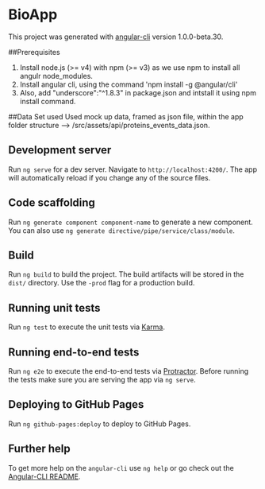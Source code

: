 # BioApp

This project was generated with [angular-cli](https://github.com/angular/angular-cli) version 1.0.0-beta.30.

##Prerequisites
1. Install node.js (>= v4) with npm (>= v3) as we use npm to install all angulr node_modules.
2. Install angular cli, using the command 'npm install -g @angular/cli'
3. Also, add "underscore":"^1.8.3" in package.json and intstall it using npm install command.

##Data Set used
Used mock up data, framed as json file, within the app folder structure --> /src/assets/api/proteins_events_data.json.

## Development server
Run `ng serve` for a dev server. Navigate to `http://localhost:4200/`. The app will automatically reload if you change any of the source files.

## Code scaffolding

Run `ng generate component component-name` to generate a new component. You can also use `ng generate directive/pipe/service/class/module`.

## Build

Run `ng build` to build the project. The build artifacts will be stored in the `dist/` directory. Use the `-prod` flag for a production build.

## Running unit tests

Run `ng test` to execute the unit tests via [Karma](https://karma-runner.github.io).

## Running end-to-end tests

Run `ng e2e` to execute the end-to-end tests via [Protractor](http://www.protractortest.org/).
Before running the tests make sure you are serving the app via `ng serve`.

## Deploying to GitHub Pages

Run `ng github-pages:deploy` to deploy to GitHub Pages.

## Further help

To get more help on the `angular-cli` use `ng help` or go check out the [Angular-CLI README](https://github.com/angular/angular-cli/blob/master/README.md).
